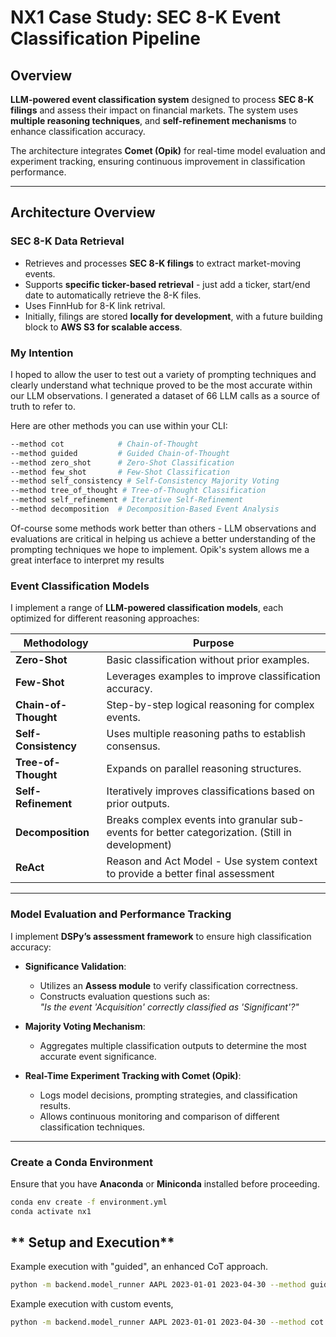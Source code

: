 
# **NX1 Case Study: SEC 8-K Event Classification Pipeline**

## **Overview**
**LLM-powered event classification system** designed to process **SEC 8-K filings** and assess their impact on financial markets. The system uses **multiple reasoning techniques**, and **self-refinement mechanisms** to enhance classification accuracy. 

The architecture integrates **Comet (Opik)** for real-time model evaluation and experiment tracking, ensuring continuous improvement in classification performance.

---

## **Architecture Overview**

### **SEC 8-K Data Retrieval**
- Retrieves and processes **SEC 8-K filings** to extract market-moving events.
- Supports **specific ticker-based retrieval** - just add a ticker, start/end date to automatically retrieve the 8-K files.
- Uses FinnHub for 8-K link retrival.
- Initially, filings are stored **locally for development**, with a future building block to **AWS S3 for scalable access**.

### **My Intention**

I hoped to allow the user to test out a variety of prompting techniques and clearly understand what
technique proved to be the most accurate within our LLM observations. I generated a dataset of 66 LLM calls
as a source of truth to refer to.

Here are other methods you can use within your CLI:


```sh
--method cot            # Chain-of-Thought
--method guided         # Guided Chain-of-Thought
--method zero_shot      # Zero-Shot Classification
--method few_shot       # Few-Shot Classification
--method self_consistency # Self-Consistency Majority Voting
--method tree_of_thought # Tree-of-Thought Classification
--method self_refinement # Iterative Self-Refinement
--method decomposition  # Decomposition-Based Event Analysis
```

Of-course some methods work better than others - LLM observations and evaluations are critical in helping us 
achieve a better understanding of the prompting techniques we hope to implement. Opik's system allows me 
a great interface to interpret my results



### **Event Classification Models**
I implement a range of **LLM-powered classification models**, each optimized for different reasoning approaches:

| **Methodology**      | **Purpose**                                                                                      |
|----------------------|--------------------------------------------------------------------------------------------------|
| **Zero-Shot**        | Basic classification without prior examples.                                                     |
| **Few-Shot**         | Leverages examples to improve classification accuracy.                                           |
| **Chain-of-Thought** | Step-by-step logical reasoning for complex events.                                               |
| **Self-Consistency** | Uses multiple reasoning paths to establish consensus.                                            |
| **Tree-of-Thought**  | Expands on parallel reasoning structures.                                                        |
| **Self-Refinement**  | Iteratively improves classifications based on prior outputs.                                     |
| **Decomposition**    | Breaks complex events into granular sub-events for better categorization. (Still in development) |
| **ReAct**            | Reason and Act Model - Use system context to provide a better final assessment                   |

---

### **Model Evaluation and Performance Tracking**
I implement **DSPy’s assessment framework** to ensure high classification accuracy:

- **Significance Validation**:  
  - Utilizes an **Assess module** to verify classification correctness.
  - Constructs evaluation questions such as:  
    *"Is the event 'Acquisition' correctly classified as 'Significant'?"*
  
- **Majority Voting Mechanism**:  
  - Aggregates multiple classification outputs to determine the most accurate event significance.

- **Real-Time Experiment Tracking with Comet (Opik)**:  
  - Logs model decisions, prompting strategies, and classification results.
  - Allows continuous monitoring and comparison of different classification techniques.

---

### **Create a Conda Environment**
Ensure that you have **Anaconda** or **Miniconda** installed before proceeding.

```sh
conda env create -f environment.yml
conda activate nx1
```


## ** Setup and Execution**
Example execution with "guided", an enhanced CoT approach. 

```sh
python -m backend.model_runner AAPL 2023-01-01 2023-04-30 --method guided
```

Example execution with custom events, 
```sh
python -m backend.model_runner AAPL 2023-01-01 2023-04-30 --method cot --categories "Earnings Report" "Regulatory Action"
```



